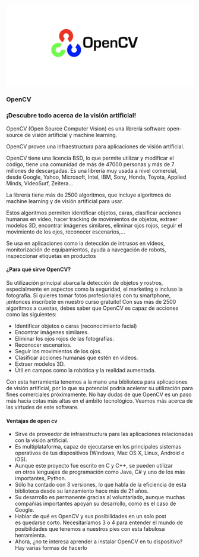 ![ opencv](/assets/opencv.png)

### OpenCV 
### ¡Descubre todo acerca de la visión artificial!

OpenCV (Open Source Computer Vision) es una librería software open-source de visión artificial y machine learning.

OpenCV provee una infraestructura para aplicaciones de visión artificial.

OpenCV tiene una licencia BSD, lo que permite utilizar y modificar el código, tiene una comunidad de más de 47000 personas y más de 7 millones de descargadas. Es una librería muy usada a nivel comercial, desde Google, Yahoo, Microsoft, Intel, IBM, Sony, Honda, Toyota, Applied Minds, VideoSurf, Zeitera…

La librería tiene más de 2500 algoritmos, que incluye algoritmos de machine learning y de visión artificial para usar.

Estos algoritmos permiten identificar objetos, caras, clasificar acciones humanas en vídeo, hacer tracking de movimientos de objetos, extraer modelos 3D, encontrar imágenes similares, eliminar ojos rojos, seguir el movimiento de los ojos, reconocer escenarios,…

Se usa en aplicaciones como la detección de intrusos en vídeos, monitorización de equipamientos, ayuda a navegación de robots, inspeccionar etiquetas en productos

#### ¿Para qué sirve OpenCV?

Su utilización principal abarca la detección de objetos y rostros, especialmente en aspectos como la seguridad, el marketing o incluso la fotografía.
Si quieres tomar fotos profesionales con tu smartphone, ¡entonces inscríbete en nuestro curso gratuito!
Con sus más de 2500 algoritmos a cuestas, debes saber que OpenCV es capaz de acciones como las siguientes:

* Identificar objetos o caras (reconocimiento facial)
* Encontrar imágenes similares.
* Eliminar los ojos rojos de las fotografías.
* Reconocer escenarios.
* Seguir los movimientos de los ojos.
* Clasificar acciones humanas que estén en videos.
* Extraer modelos 3D.
* Útil en campos como la robótica y la realidad aumentada.

Con esta herramienta tenemos a la mano una biblioteca para aplicaciones de visión artificial, por lo que su potencial podría acelerar su utilización para fines comerciales próximamente.
No hay dudas de que OpenCV es un paso más hacia cotas más altas en el ámbito tecnológico. Veamos más acerca de las virtudes de este software.

#### Ventajas de open cv 

* Sirve de proveedor de infraestructura para las aplicaciones relacionadas con la visión artificial.
* Es multiplataforma, capaz de ejecutarse en los principales sistemas operativos de tus dispositivos (Windows, Mac OS X, Linux, Android o iOS).
* Aunque este proyecto fue escrito en C y C++, se pueden utilizar en otros lenguajes de programación como Java, C# y uno de los más importantes, Python.
* Sólo ha contado con 3 versiones, lo que habla de la eficiencia de esta biblioteca desde su lanzamiento hace más de 21 años.
* Su desarrollo es permanente gracias al voluntariado, aunque muchas compañías importantes apoyan su desarrollo, como es el caso de Google.
* Hablar de qué es OpenCV y sus posibilidades en un solo post es quedarse corto. Necesitaríamos 3 o 4 para entender el mundo de posibilidades que tenemos a nuestros pies con esta fabulosa herramienta.
* Ahora, ¿no te interesa aprender a instalar OpenCV en tu dispositivo? Hay varias formas de hacerlo